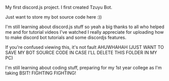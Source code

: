 My first discord.js project. I first created Tzuyu Bot.

Just want to store my bot source code here :))

I'm still learning about discord.js stuff so yeah a big thanks to all who helped me and for tutorial videos I've watched I really appreciate for uploading how to make discord bot tutorials and some discordjs features.

If you're confused viewing this, it's not fault AHUWHAHAH (JUST WANT TO SAVE MY BOT SOURCE CODE IN CASE I'LL DELETE THIS FOLDER IN MY PC)

I'm still learning about coding stuff, preparing for my 1st year college as I'm taking BSIT! FIGHTING FIGHTING!
